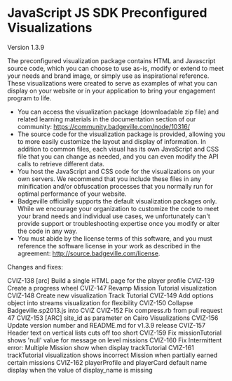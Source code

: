 JavaScript JS SDK Preconfigured Visualizations
==============================================

Version 1.3.9

The preconfigured visualization package contains HTML and Javascript source code, which you can choose to use as-is, modify or extend to meet your needs and brand image, or simply use as inspirational reference. These visualizations were created to serve as examples of what you can display on your website or in your application to bring your engagement program to life. 

* You can access the visualization package (downloadable zip file) and related learning materials in the documentation section of our community: https://community.badgeville.com/node/10316/
* The source code for the visualization package is provided, allowing you to more easily customize the layout and display of information. In addition to common files, each visual has its own JavaScript and CSS file that you can change as needed, and you can even modify the API calls to retrieve different data.
* You host the JavaScript and CSS code for the visualizations on your own servers. We recommend that you include these files in any minification and/or obfuscation processes that you normally run for optimal performance of your website. 
* Badgeville officially supports the default visualization packages only. While we encourage your organization to customize the code to meet your brand needs and individual use cases, we unfortunately can't provide support or troubleshooting expertise once you modify or alter the code in any way.
* You must abide by the license terms of this software, and you must reference the software license in your work as described in the agreement: http://source.badgeville.com/license.



Changes and fixes:

CVIZ-138 [arc] Build a single HTML page for the player profile
CVIZ-139 Create a progress wheel
CVIZ-147 Revamp Mission Tutorial visualization
CVIZ-148 Create new visualization Track Tutorial
CVIZ-149 Add options object into streams visualization for flexibility
CVIZ-150 Collapse Badgeville.sp2013.js into CVIZ
CVIZ-152 Fix compress.rb from pull request 47
CVIZ-153 [ARC] site_id as parameter on Cairo Visualizations
CVIZ-156 Update version number and README.md for v1.3.9 release
CVIZ-157 Header text on vertical lists cuts off too short
CVIZ-159 Fix missionTutorial shows 'null' value for message on level missions
CVIZ-160 Fix Intermittent error: Multiple Mission show when display trackTutorial
CVIZ-161 trackTutorial visualization shows incorrect Mission when partially earned certain missions
CVIZ-162 playerProfile and playerCard default name display when the value of display_name is missing
